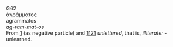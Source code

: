 G62  
ἀγράμματος  
agrammatos  
*ag-ram-mat-os*  
From [1](g0001) (as negative particle) and [1121](g1121) *unlettered*,
that is, *illiterate:* - unlearned.  
